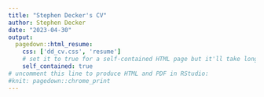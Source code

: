 ```yaml
---
title: "Stephen Decker's CV"
author: Stephen Decker
date: "2023-04-30"
output:
  pagedown::html_resume:
    css: ['dd_cv.css', 'resume']
    # set it to true for a self-contained HTML page but it'll take longer to render
    self_contained: true
# uncomment this line to produce HTML and PDF in RStudio:
#knit: pagedown::chrome_print
---
```












